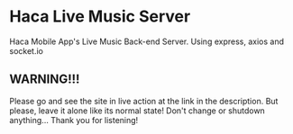 # Haca Live Music Server

Haca Mobile App's Live Music Back-end Server. Using express, axios and socket.io

## WARNING!!!

Please go and see the site in live action at the link in the description. But please, leave it alone like its normal state! Don't change or shutdown anything... Thank you for listening!
